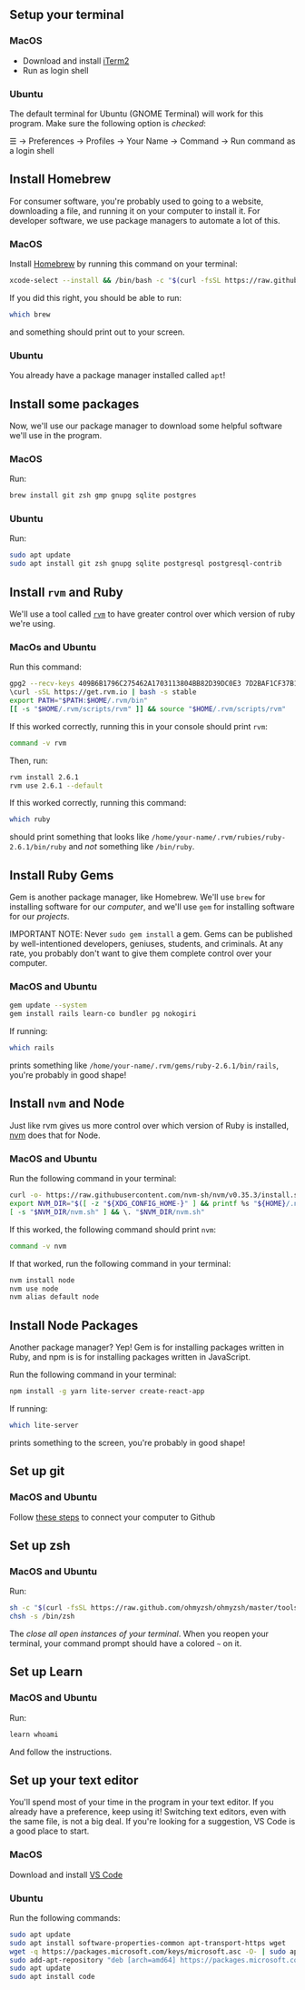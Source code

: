 ## Setup your terminal

### MacOS

* Download and install [iTerm2](https://www.iterm2.com/)
* Run as login shell

### Ubuntu

The default terminal for Ubuntu (GNOME Terminal) will work for this program. Make sure the following option is *checked*:

☰ -> Preferences -> Profiles -> Your Name -> Command -> Run command as a login shell

## Install Homebrew

For consumer software, you're probably used to going to a website, downloading a file, and running it on your computer to install it. For developer software, we use package managers to automate a lot of this.

### MacOS

Install [Homebrew](https://brew.sh/) by running this command on your terminal:

```bash
xcode-select --install && /bin/bash -c "$(curl -fsSL https://raw.githubusercontent.com/Homebrew/install/master/install.sh)"
```

If you did this right, you should be able to run:

```bash
which brew
```

and something should print out to your screen.

### Ubuntu

You already have a package manager installed called `apt`!

## Install some packages

Now, we'll use our package manager to download some helpful software we'll use in the program.

### MacOS

Run:

```bash
brew install git zsh gmp gnupg sqlite postgres
```

### Ubuntu

Run:

```bash
sudo apt update
sudo apt install git zsh gnupg sqlite postgresql postgresql-contrib
```

## Install `rvm` and Ruby

We'll use a tool called [`rvm`](https://rvm.io/) to have greater control over which version of ruby we're using.

### MacOs and Ubuntu

Run this command:

```bash
gpg2 --recv-keys 409B6B1796C275462A1703113804BB82D39DC0E3 7D2BAF1CF37B13E2069D6956105BD0E739499BDB
\curl -sSL https://get.rvm.io | bash -s stable
export PATH="$PATH:$HOME/.rvm/bin"
[[ -s "$HOME/.rvm/scripts/rvm" ]] && source "$HOME/.rvm/scripts/rvm"
```

If this worked correctly, running this in your console should print `rvm`:

```bash
command -v rvm
```

Then, run:

```bash
rvm install 2.6.1
rvm use 2.6.1 --default
```

If this worked correctly, running this command:

```bash
which ruby
```

should print something that looks like `/home/your-name/.rvm/rubies/ruby-2.6.1/bin/ruby` and *not* something like `/bin/ruby`.


## Install Ruby Gems

Gem is another package manager, like Homebrew. We'll use `brew` for installing software for our _computer_, and we'll use `gem` for installing software for our _projects_.

IMPORTANT NOTE: Never `sudo gem install` a gem. Gems can be published by well-intentioned developers, geniuses, students, and criminals. At any rate, you probably don't want to give them complete control over your computer.

### MacOS and Ubuntu

```bash
gem update --system
gem install rails learn-co bundler pg nokogiri
```

If running:

```bash
which rails
```

prints something like `/home/your-name/.rvm/gems/ruby-2.6.1/bin/rails`, you're probably in good shape!

## Install `nvm` and Node

Just like rvm gives us more control over which version of Ruby is installed, [nvm](https://github.com/nvm-sh/nvm) does that for Node.

### MacOS and Ubuntu

Run the following command in your terminal:

```bash
curl -o- https://raw.githubusercontent.com/nvm-sh/nvm/v0.35.3/install.sh | bash
export NVM_DIR="$([ -z "${XDG_CONFIG_HOME-}" ] && printf %s "${HOME}/.nvm" || printf %s "${XDG_CONFIG_HOME}/nvm")"
[ -s "$NVM_DIR/nvm.sh" ] && \. "$NVM_DIR/nvm.sh"
```

If this worked, the following command should print `nvm`:

```bash
command -v nvm
```

If that worked, run the following command in your terminal:

```bash
nvm install node
nvm use node
nvm alias default node
```

## Install Node Packages

Another package manager? Yep! Gem is for installing packages written in Ruby, and npm is is for installing packages written in JavaScript.

Run the following command in your terminal:

```bash
npm install -g yarn lite-server create-react-app
```

If running:

```bash
which lite-server
```

prints something to the screen, you're probably in good shape!

## Set up git

### MacOS and Ubuntu

Follow [these steps](https://help.github.com/en/github/authenticating-to-github/connecting-to-github-with-ssh) to connect your computer to Github

## Set up zsh

### MacOS and Ubuntu

Run:

```bash
sh -c "$(curl -fsSL https://raw.github.com/ohmyzsh/ohmyzsh/master/tools/install.sh)"
chsh -s /bin/zsh
```

The *close all open instances of your terminal*. When you reopen your terminal, your command prompt should have a colored `~` on it.

## Set up Learn

### MacOS and Ubuntu

Run:

```bash
learn whoami
```

And follow the instructions.

## Set up your text editor

You'll spend most of your time in the program in your text editor. If you already have a preference, keep using it! Switching text editors, even with the same file, is not a big deal. If you're looking for a suggestion, VS Code is a good place to start.

### MacOS

Download and install [VS Code](https://code.visualstudio.com/)

### Ubuntu

Run the following commands:

```bash
sudo apt update
sudo apt install software-properties-common apt-transport-https wget
wget -q https://packages.microsoft.com/keys/microsoft.asc -O- | sudo apt-key add -
sudo add-apt-repository "deb [arch=amd64] https://packages.microsoft.com/repos/vscode stable main"
sudo apt update
sudo apt install code
```
